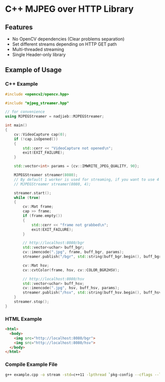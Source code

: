 # C++ MJPEG over HTTP Library

## Features
* No OpenCV dependencies (Clear problems separation)
* Set different streams depending on HTTP GET path
* Multi-threaded streaming
* Single Header-only library

## Example of Usage
### C++ Example
```cpp
#include <opencv2/opencv.hpp>

#include "mjpeg_streamer.hpp"

// for convenience
using MJPEGStreamer = nadjieb::MJPEGStreamer;

int main()
{
    cv::VideoCapture cap(0);
    if (!cap.isOpened())
    {
        std::cerr << "VideoCapture not opened\n";
        exit(EXIT_FAILURE);
    }

    std::vector<int> params = {cv::IMWRITE_JPEG_QUALITY, 90};

    MJPEGStreamer streamer(8080);
    // By default 1 worker is used for streaming, if you want to use 4 workers
    // MJPEGStreamer streamer(8080, 4);

    streamer.start();
    while (true)
    {
        cv::Mat frame;
        cap >> frame;
        if (frame.empty())
        {
            std::cerr << "frame not grabbed\n";
            exit(EXIT_FAILURE);
        }

        // http://localhost:8080/bgr
        std::vector<uchar> buff_bgr;
        cv::imencode(".jpg", frame, buff_bgr, params);
        streamer.publish("/bgr", std::string(buff_bgr.begin(), buff_bgr.end()));

        cv::Mat hsv;
        cv::cvtColor(frame, hsv, cv::COLOR_BGR2HSV);

        // http://localhost:8080/hsv
        std::vector<uchar> buff_hsv;
        cv::imencode(".jpg", hsv, buff_hsv, params);
        streamer.publish("/hsv", std::string(buff_hsv.begin(), buff_hsv.end()));
    }
    streamer.stop();
}
```

### HTML Example
```html
<html>
  <body>
    <img src="http://localhost:8080/bgr">
    <img src="http://localhost:8080/hsv">
  </body>
</html>
```

### Compile Example File
```sh
g++ example.cpp -o stream -std=c++11 -lpthread `pkg-config --cflags --libs opencv4`
```
